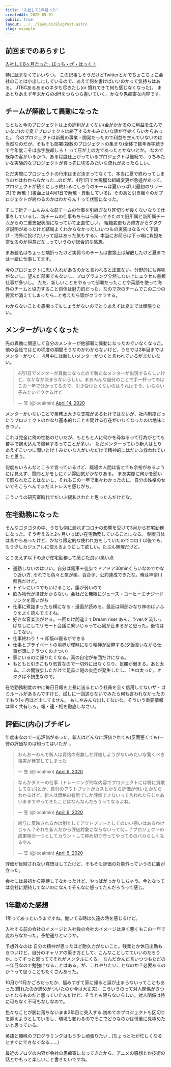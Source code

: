 ```yaml
---
title: "入社して1年経った"
createdAt: 2020-05-01
public: true
layout: ../../layouts/BlogPost.astro
slug: example
---
```

## 前回までのあらすじ
[入社して8ヶ月たった · ぼっち・ざ・はっく！](https://localmin.github.io/posts/work8month/)

特に読まなくていいやつ。
この記事もそうだけどTwitterとかでちょこちょこ会社のことは小出しにしているので、あえて何を書けばいいのかって気持ちはある。
JTBCあるあるのネタも尽きたし(or 慣れてきて何も感じなくなった)。
まあとりあえず年末からのdiffをつらつら書いていく。かなり愚痴寄な内容です。

## チームが解散して異動になった 
もともと今のプロジェクトは上の評判がよくない(金がかかるのに利益を生んでいない)ので夏でプロジェクトは終了するかもみたいな話が年始くらいからあった。
今のプロジェクトは新規の事業・開発だったので利益を生んでいないのは当然なのだが、そもそも部署(複数のプロジェクトの集まり)全体で数年赤字続きで今年度こそは赤字脱却しろ！
って圧が上の方であったとかないとか。
なので既存の客がいるかつ、ある程度仕上がっているプロジェクトは継続で、うちみたいな実験的なプロジェクトが真っ先に切るみたいな流れがあったらしい。

ただ実際にプロジェクトの行末はまだ決まってなくて、本当に夏で終わってしまうのかはわからなかった…のだが、4月1日で大規模な組織変更が急遽があって、プロジェクトが続くにしろ終わるにしろ今のチームは夏いっぱい(最初のリリース)で
解散！(書面上は4月1日で解散・異動している)。そのあと引き継ぐのかプロジェクトが終わるのかはわからん！って状態になった。

そして新チームもみんな前チームの仕事を引継ぎなり区切りが良くないなりで仕事をしているし、新チームの仕事もちらほら降ってきたので旧所属と新所属チームからの二重支配状態になっていて正直忙しい。
組織変更もお偉方からグダグダ説明があったけど結局よくわからなかったし(いつもの実装はなるべく下請け・海外に投げたいって話はあった気もする)、本当にお前らは下っ端に負担を寄せるのが得意だな…っていうのが総合的な感想。

まあ題名はちょっと端折ったけど実質今のチームは書類上は解散したけど夏までは一緒に仕事してます。

今のプロジェクトに思い入れがあるのかと言われると正直ない。分野的にも興味がないし、望んだ部署でもないし、プログラミング全然しない上にエクセル書類仕事が多いし。
ただ、新しいことをやるって部署だったことや英語を使って海外のチームと協力すること自体は魅力的だった、なので次のチームでこの二つの要素が消えてしまったら…と考えたら頭がクラクラする。

わからないことを愚痴ってもしょうがないのでとりあえずは夏までは頑張りたい。

## メンターがいなくなった
先の異動に関連して自分のメンターが他部署に異動になったのでいなくなった。他の会社ではどの程度の期間そうなのかわからないけど、うちでは2年目まではメンターがつく。
4月中には新しいメンターがつくと言われているがまだいない。

<blockquote class="twitter-tweet"><p lang="ja" dir="ltr">4月1日でメンターが異動になったので新たなメンターが出現するらしいけど、なかなか決まらないらしい。まあみんな自分のことで手一杯ってのはこの一年で分かってるので、引き受けたくないのはそれはそう。いらない子みたいでウケるけど</p>&mdash; 笠 (@localmin) <a href="https://twitter.com/localmin/status/1249897945446547457?ref_src=twsrc%5Etfw">April 14, 2020</a></blockquote> <script async src="https://platform.twitter.com/widgets.js" charset="utf-8"></script>

メンターがいないことで業務上大きな支障があるわけではないが、社内制度だったりプロジェクトのかなり基本的なことを聞ける存在がいなくなったのは地味にきつい。

これは完全に俺の性格のせいだが、もともと人に何かを尋ねるって行為がとても苦手で抱え込んで爆発するってことが多い。
ただメンターっていう新人はとりあえずこいつに聞いとけ！みたいな人がいただけで精神的にはだいぶ救われていたと思う。

何度もいろんなところで言っているけど、職場の人間は皆とても余裕があるようには見えず、質問とかをしにくい雰囲気がかなりある。
まあ実際に何かを聞いて怒られたことはないし、それもこの一年で重々わかったのに、自分の性格のせいでそこらへんでまだストレスを感じがち。

こういうの研究室時代でだいぶ緩和されたと思ったんだけどな。

## 在宅勤務になった
そんなゴタゴタの中、うちも例に漏れずコロナの影響を受けて3月から在宅勤務になった。そう考えると2ヶ月いっぱい在宅勤務していることになる。
制度自体は昔からあったけど、かなり限定的な使われ方をしていたのでコロナ以後でも、もう少しカジュアルに使えるようにして欲しい。たぶん無理だけど。

とりあえず以下の点が在宅勤務して感じた良い/悪い点

* 通勤しないのはいい。自分は電車＋徒歩でドアドア30minくらいなのでかなり近い方. それでも色々と気が楽。百合子、公約達成できたな。俺は神奈川県民だけど。
* トイレにいつでもいけること。腹が弱いので
* 飲み物代がほぼかからない。会社だと無限にジュース・コーヒーエナジードリンクを買いがち
* 仕事に煮詰まったら横になる・漫画が読める。最近は阿部かなり神のはいふりをよく読んでますね。
* 好きな音楽流がせる。一回だけ間違えてDream riser あんこうver.を流しっぱなしにしてリモート会議に繋いじゃって心臓が止まるかと思った。後悔はしてない。
* 仕事終わり！-> 即飯or寝るができる
* 仕事とプライベートの境界が曖昧になり精神が疲弊する(夕飯食いながら仕事が頭にチラつくのきつい)
* 家にいるのに帰りたくなる。真の自宅が布団だけになる。
* もともと引きこもり気質なので一切外に出なくなり、足腰が弱まる。あと太る。この間散歩しただけで足首に謎の炎症が発生したし、1キロ太った。オタクは不摂生なので。

在宅勤務制度の中に毎日日報を上長に送るという社員を全く信用してないザ・ゴミルールがあるんですけど、試しに一回送らないでみたら何も言われなかったのでもう1ヶ月ほど出してません。
もしやみんな出してないな。そういう重要情報は早く共有しろ。報・連・相を徹底しなさい。

## 評価に(内心)ブチギレ
年度末なので一応評価があった。新人はどんなに評価されても(反面悪くても)一律の評価なのは知ってはいたが…

<blockquote class="twitter-tweet"><p lang="ja" dir="ltr">わんおーわんで新人は資格の有無しか評価しようがないみたいな驚くべき事実が発覚してしまった</p>&mdash; 笠 (@localmin) <a href="https://twitter.com/localmin/status/1247110649575960578?ref_src=twsrc%5Etfw">April 6, 2020</a></blockquote> <script async src="https://platform.twitter.com/widgets.js" charset="utf-8"></script>

<blockquote class="twitter-tweet"><p lang="ja" dir="ltr">なんかダミーの仕事（トレーニング的な内容でプロジェクトには特に貢献してない)とか、自分のアウトプットがカスとかなら評価が低いとかならわかるけど、新人は資格の有無でしか評価できないって言われたらじゃあいままでやってきたことはなんなんだろうってなるよね。</p>&mdash; 笠 (@localmin) <a href="https://twitter.com/localmin/status/1247156697665171457?ref_src=twsrc%5Etfw">April 6, 2020</a></blockquote> <script async src="https://platform.twitter.com/widgets.js" charset="utf-8"></script>

<blockquote class="twitter-tweet"><p lang="ja" dir="ltr">給与に反映されるかは別としてアウトプットとしてのいい悪いはあるわけじゃん？それを新人だから評価対象にならないって何…？プロジェクトの成果物の一つとしてカウントして締め切り守ってやってるのバカらしくなるやん</p>&mdash; 笠 (@localmin) <a href="https://twitter.com/localmin/status/1247160511545790466?ref_src=twsrc%5Etfw">April 6, 2020</a></blockquote> <script async src="https://platform.twitter.com/widgets.js" charset="utf-8"></script>

評価が反映されない覚悟はしてたけど、そもそも評価の対象外っていうのに腹が立った。

会社には最初から期待してなかったけど、やっぱがっかりしちゃう。今となっては会社に期待してないのになんでそんなに怒ってたんだろうって感じ。


## 1年勤めた感想 
1年ってあっというまですね。働いてる時は久遠の時を感じるけど。

入社する前の会社のイメージと入社後の会社のイメージは良く悪くもこの一年で変わらなかった。予想通りというか。

予想外なのは
自分の精神が思ったほど耐久力がないこと。残業とか休日出勤もきついけど、自分のキャリアの築き方として、こんなことしてていいのだろうか…ってずっと思っててそれがメンタルにくる。
なんだかんだ言いつつもただの一年目なので勉強になることはある。が、これやりたいことなのか？必要あるのか？って思うこともたくさんあった。

10月か11月かごろだったか、悩みすぎて家に帰ると涙が止まらないってこともあった(慣れたのか諦めがついたのか今は大丈夫)。こういうのって対人関係がきついとなるものだと思っていたんだけど、そうとも限らないらしい。対人関係は特に可もなく不可もなしなので。

色々なことが腑に落ちないまま2年目に突入する.初めてのプロジェクトも区切りを迎えようとしているし、環境も変わるのでそこでどうなのかは慎重に見極めたいと思っている。

英語と趣味のプログラミングはもう少し頑張りたい…(ちょっと社が忙しくなるとすぐにできなくなる……)

最近のブログの内容が会社の愚痴寄になってきたから、アニメの感想とか技術の話とかもっと楽しいこと書きたいですね。
